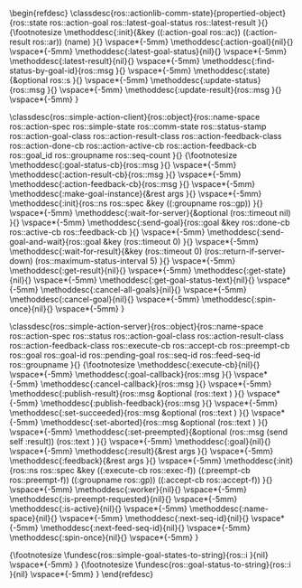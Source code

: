 \begin{refdesc}
\classdesc{ros::actionlib-comm-state}{propertied-object}{ros::state ros::action-goal ros::latest-goal-status ros::latest-result }{}
{\footnotesize 
\methoddesc{:init}{\&key ((:action-goal ros::ac)) ((:action-result ros::ar)) (name) }{}
\vspace*{-5mm}
\methoddesc{:action-goal}{nil}{}
\vspace*{-5mm}
\methoddesc{:latest-goal-status}{nil}{}
\vspace*{-5mm}
\methoddesc{:latest-result}{nil}{}
\vspace*{-5mm}
\methoddesc{:find-status-by-goal-id}{ros::msg }{}
\vspace*{-5mm}
\methoddesc{:state}{\&optional ros::s }{}
\vspace*{-5mm}
\methoddesc{:update-status}{ros::msg }{}
\vspace*{-5mm}
\methoddesc{:update-result}{ros::msg }{}
\vspace*{-5mm}
}

\classdesc{ros::simple-action-client}{ros::object}{ros::name-space ros::action-spec ros::simple-state ros::comm-state ros::status-stamp ros::action-goal-class ros::action-result-class ros::action-feedback-class ros::action-done-cb ros::action-active-cb ros::action-feedback-cb ros::goal\_id ros::groupname ros::seq-count }{}
{\footnotesize 
\methoddesc{:goal-status-cb}{ros::msg }{}
\vspace*{-5mm}
\methoddesc{:action-result-cb}{ros::msg }{}
\vspace*{-5mm}
\methoddesc{:action-feedback-cb}{ros::msg }{}
\vspace*{-5mm}
\methoddesc{:make-goal-instance}{\&rest args }{}
\vspace*{-5mm}
\methoddesc{:init}{ros::ns ros::spec \&key ((:groupname ros::gp)) }{}
\vspace*{-5mm}
\methoddesc{:wait-for-server}{\&optional (ros::timeout nil) }{}
\vspace*{-5mm}
\methoddesc{:send-goal}{ros::goal \&key ros::done-cb ros::active-cb ros::feedback-cb }{}
\vspace*{-5mm}
\methoddesc{:send-goal-and-wait}{ros::goal \&key (ros::timeout 0) }{}
\vspace*{-5mm}
\methoddesc{:wait-for-result}{\&key (ros::timeout 0) (ros::return-if-server-down) (ros::maximum-status-interval 5) }{}
\vspace*{-5mm}
\methoddesc{:get-result}{nil}{}
\vspace*{-5mm}
\methoddesc{:get-state}{nil}{}
\vspace*{-5mm}
\methoddesc{:get-goal-status-text}{nil}{}
\vspace*{-5mm}
\methoddesc{:cancel-all-goals}{nil}{}
\vspace*{-5mm}
\methoddesc{:cancel-goal}{nil}{}
\vspace*{-5mm}
\methoddesc{:spin-once}{nil}{}
\vspace*{-5mm}
}

\classdesc{ros::simple-action-server}{ros::object}{ros::name-space ros::action-spec ros::status ros::action-goal-class ros::action-result-class ros::action-feedback-class ros::execute-cb ros::accept-cb ros::preempt-cb ros::goal ros::goal-id ros::pending-goal ros::seq-id ros::feed-seq-id ros::groupname }{}
{\footnotesize 
\methoddesc{:execute-cb}{nil}{}
\vspace*{-5mm}
\methoddesc{:goal-callback}{ros::msg }{}
\vspace*{-5mm}
\methoddesc{:cancel-callback}{ros::msg }{}
\vspace*{-5mm}
\methoddesc{:publish-result}{ros::msg \&optional (ros::text ) }{}
\vspace*{-5mm}
\methoddesc{:publish-feedback}{ros::msg }{}
\vspace*{-5mm}
\methoddesc{:set-succeeded}{ros::msg \&optional (ros::text ) }{}
\vspace*{-5mm}
\methoddesc{:set-aborted}{ros::msg \&optional (ros::text ) }{}
\vspace*{-5mm}
\methoddesc{:set-preempted}{\&optional (ros::msg (send self :result)) (ros::text ) }{}
\vspace*{-5mm}
\methoddesc{:goal}{nil}{}
\vspace*{-5mm}
\methoddesc{:result}{\&rest args }{}
\vspace*{-5mm}
\methoddesc{:feedback}{\&rest args }{}
\vspace*{-5mm}
\methoddesc{:init}{ros::ns ros::spec \&key ((:execute-cb ros::exec-f)) ((:preempt-cb ros::preempt-f)) ((:groupname ros::gp)) ((:accept-cb ros::accept-f)) }{}
\vspace*{-5mm}
\methoddesc{:worker}{nil}{}
\vspace*{-5mm}
\methoddesc{:is-preempt-requested}{nil}{}
\vspace*{-5mm}
\methoddesc{:is-active}{nil}{}
\vspace*{-5mm}
\methoddesc{:name-space}{nil}{}
\vspace*{-5mm}
\methoddesc{:next-seq-id}{nil}{}
\vspace*{-5mm}
\methoddesc{:next-feed-seq-id}{nil}{}
\vspace*{-5mm}
\methoddesc{:spin-once}{nil}{}
\vspace*{-5mm}
}

{\footnotesize
\fundesc{ros::simple-goal-states-to-string}{ros::i }{nil}
\vspace*{-5mm}
}
{\footnotesize
\fundesc{ros::goal-status-to-string}{ros::i }{nil}
\vspace*{-5mm}
}
\end{refdesc}
